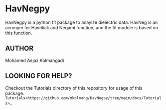 # HavNegpy

HavNegpy is a python fit package to anaylze dielectric data. 
HavNeg is an acronym for Havriliak and Negami function, and the fit module is based on this function.


## AUTHOR

Mohamed Aejaz Kolmangadi 

## LOOKING FOR HELP?

Checkout the Tutorials directory of this repository for usage of this package. `Tutorials<https://github.com/mkolmang/HavNegpy/tree/main/docs/Tutorials>`_ 
 